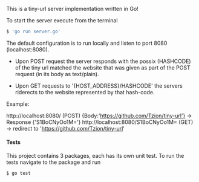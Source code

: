 This is a tiny-url server implementation written in Go!

To start the server execute from the terminal
```bash
$ 'go run server.go'
```
The default configuration is to run locally and listen to port 8080 (localhost:8080).


- Upon POST request the server responds with the possix (HASHCODE) of the tiny url matched the website that was given as part of the POST request (in its body as text/plain).

- Upon GET requests to '{HOST_ADDRESS}/HASHCODE' the servers riderects to the website represented by that hash-code.



Example:

http://localhost:8080/ (POST) {Body:'https://github.com/Tzion/tiny-url'} -> Response {'S1BoCNyOo1M='}
http://localhost:8080/S1BoCNyOo1M= (GET) -> redirect to 'https://github.com/Tzion/tiny-url' 



#### Tests
This project contains 3 packages, each has its own unit test.
To run the tests navigate to the package and run 
```bash
$ go test
````
